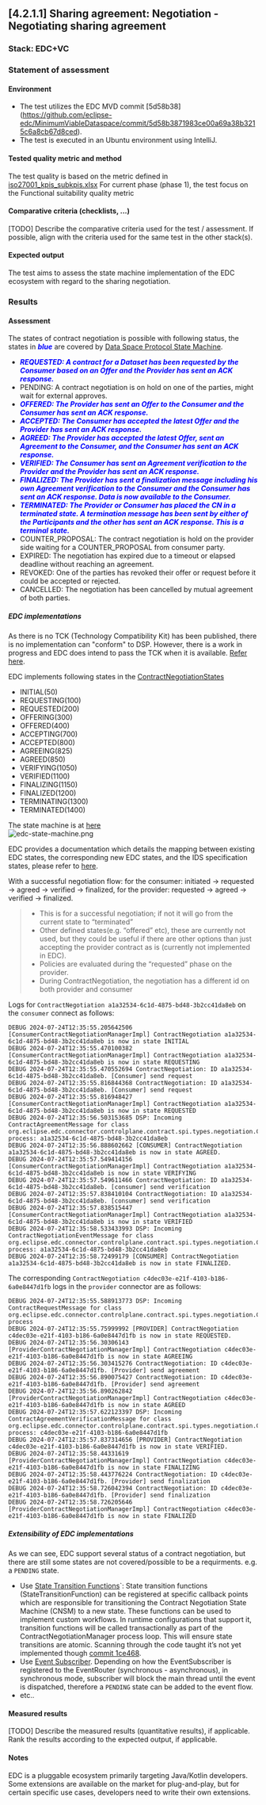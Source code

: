 ## [4.2.1.1] Sharing agreement: Negotiation - Negotiating sharing agreement
### Stack: EDC+VC

### Statement of assessment
#### Environment
- The test utilizes the EDC MVD commit [5d58b38] (https://github.com/eclipse-edc/MinimumViableDataspace/commit/5d58b3871983ce00a69a38b3215c6a8cb67d8ced).
- The test is executed in an Ubuntu environment using IntelliJ.
#### Tested quality metric and method
The test quality is based on the metric defined in [iso27001_kpis_subkpis.xlsx](../../../../../design_decisions/background_info/iso27001_kpis_subkpis.xlsx)
For current phase (phase 1), the test focus on the Functional suitability quality metric

#### Comparative criteria (checklists, ...)
[TODO] Describe the comparative criteria used for the test / assessment. If possible, align with the criteria used for the same test in the other stack(s).

#### Expected output
The test aims to assess the state machine implementation of the EDC ecosystem with regard to the sharing negotiation.

### Results
#### Assessment
The states of contract negotiation is possible with following status, the states in <span style="color:blue">**_blue_**</span> are covered by [Data Space Protocol State Machine](https://docs.internationaldataspaces.org/ids-knowledgebase/v/dataspace-protocol/contract-negotiation/contract.negotiation.protocol#id-1.1-states).

- <span style="color:blue">**_REQUESTED: A contract for a Dataset has been requested by the Consumer based on an Offer and the Provider has sent an ACK response._**</span>
- PENDING: A contract negotiation is on hold on one of the parties, might wait for external approves.
- <span style="color:blue">**_OFFERED: The Provider has sent an Offer to the Consumer and the Consumer has sent an ACK response._** </span>
- <span style="color:blue">**_ACCEPTED: The Consumer has accepted the latest Offer and the Provider has sent an ACK response._** </span>
- <span style="color:blue">**_AGREED: The Provider has accepted the latest Offer, sent an Agreement to the Consumer, and the Consumer has sent an ACK response._** </span>
- <span style="color:blue">**_VERIFIED: The Consumer has sent an Agreement verification to the Provider and the Provider has sent an ACK response._** </span>
- <span style="color:blue">**_FINALIZED: The Provider has sent a finalization message including his own Agreement verification to the Consumer and the Consumer has sent an ACK response. Data is now available to the Consumer._** </span>
- <span style="color:blue">**_TERMINATED: The Provider or Consumer has placed the CN in a terminated state. A termination message has been sent by either of the Participants and the other has sent an ACK response. This is a terminal state._** </span>
- COUNTER_PROPOSAL: The contract negotiation is hold on the provider side waiting for a COUNTER_PROPOSAL from consumer party.
- EXPIRED: The negotiation has expired due to a timeout or elapsed deadline without reaching an agreement.
- REVOKED: One of the parties has revoked their offer or request before it could be accepted or rejected.
- CANCELLED: The negotiation has been cancelled by mutual agreement of both parties.

##### EDC implementations 
As there is no TCK (Technology Compatibility Kit) has been published, there is no implementation can "conform" to DSP. However, there is a work in progress and EDC does intend to pass the TCK when it is available. [Refer here](https://github.com/eclipse-edc/Connector/discussions/4351#discussioncomment-10009825).

EDC implements following states in the [ContractNegotiationStates](https://github.com/eclipse-edc/Connector/blob/f9f4d181cd92514ef1b2d9af96d14ab7ad77757f/spi/control-plane/contract-spi/src/main/java/org/eclipse/edc/connector/controlplane/contract/spi/types/negotiation/ContractNegotiationStates.java#L25)
- INITIAL(50)
- REQUESTING(100)
- REQUESTED(200)
- OFFERING(300)
- OFFERED(400)
- ACCEPTING(700)
- ACCEPTED(800)
- AGREEING(825)
- AGREED(850)
- VERIFYING(1050)
- VERIFIED(1100)
- FINALIZING(1150)
- FINALIZED(1200)
- TERMINATING(1300)
- TERMINATED(1400)

The state machine is at [here](https://github.com/eclipse-edc/Connector/blob/main/docs/developer/contracts.md)\
![edc-state-machine.png](./images/edc-state-machine.png)

EDC provides a documentation which details the mapping between existing EDC states, the corresponding new EDC states, and the IDS specification states, please refer to [here](https://github.com/eclipse-edc/Connector/blob/main/docs/developer/ids-dataspace-protocol/contract-negotiation-architecture.md#the-state-machine).

With a successful negotiation flow:  for the consumer: initiated → requested → agreed → verified → finalized, for the provider: requested → agreed → verified → finalized.

> - This is for a successful negotiation; if not it will go from the current state to “terminated”
> - Other defined states(e.g. “offered” etc), these are currently not used, but they could be useful if there are other options than just accepting the provider contract as is (currently not implemented in EDC).
> - Policies are evaluated during the  “requested” phase on the provider.
> - During ContractNegotiation, the negotiation has a different id on both provider and consumer

Logs for `ContractNegotiation a1a32534-6c1d-4875-bd48-3b2cc41da8eb` on the `consumer` connect as follows:
```text
DEBUG 2024-07-24T12:35:55.205642506 [ConsumerContractNegotiationManagerImpl] ContractNegotiation a1a32534-6c1d-4875-bd48-3b2cc41da8eb is now in state INITIAL
DEBUG 2024-07-24T12:35:55.470100382 [ConsumerContractNegotiationManagerImpl] ContractNegotiation a1a32534-6c1d-4875-bd48-3b2cc41da8eb is now in state REQUESTING
DEBUG 2024-07-24T12:35:55.470552694 ContractNegotiation: ID a1a32534-6c1d-4875-bd48-3b2cc41da8eb. [Consumer] send request
DEBUG 2024-07-24T12:35:55.816844368 ContractNegotiation: ID a1a32534-6c1d-4875-bd48-3b2cc41da8eb. [Consumer] send request
DEBUG 2024-07-24T12:35:55.816948427 [ConsumerContractNegotiationManagerImpl] ContractNegotiation a1a32534-6c1d-4875-bd48-3b2cc41da8eb is now in state REQUESTED
DEBUG 2024-07-24T12:35:56.503153685 DSP: Incoming ContractAgreementMessage for class org.eclipse.edc.connector.controlplane.contract.spi.types.negotiation.ContractNegotiation process: a1a32534-6c1d-4875-bd48-3b2cc41da8eb
DEBUG 2024-07-24T12:35:56.888602662 [CONSUMER] ContractNegotiation a1a32534-6c1d-4875-bd48-3b2cc41da8eb is now in state AGREED.
DEBUG 2024-07-24T12:35:57.549414156 [ConsumerContractNegotiationManagerImpl] ContractNegotiation a1a32534-6c1d-4875-bd48-3b2cc41da8eb is now in state VERIFYING
DEBUG 2024-07-24T12:35:57.549611466 ContractNegotiation: ID a1a32534-6c1d-4875-bd48-3b2cc41da8eb. [consumer] send verification
DEBUG 2024-07-24T12:35:57.838410104 ContractNegotiation: ID a1a32534-6c1d-4875-bd48-3b2cc41da8eb. [consumer] send verification
DEBUG 2024-07-24T12:35:57.838515447 [ConsumerContractNegotiationManagerImpl] ContractNegotiation a1a32534-6c1d-4875-bd48-3b2cc41da8eb is now in state VERIFIED
DEBUG 2024-07-24T12:35:58.533433993 DSP: Incoming ContractNegotiationEventMessage for class org.eclipse.edc.connector.controlplane.contract.spi.types.negotiation.ContractNegotiation process: a1a32534-6c1d-4875-bd48-3b2cc41da8eb
DEBUG 2024-07-24T12:35:58.72499179 [CONSUMER] ContractNegotiation a1a32534-6c1d-4875-bd48-3b2cc41da8eb is now in state FINALIZED.
```
The corresponding `ContractNegotiation c4dec03e-e21f-4103-b186-6a0e8447d1fb` logs in the `provider` connector are as follows:
```text
DEBUG 2024-07-24T12:35:55.588913773 DSP: Incoming ContractRequestMessage for class org.eclipse.edc.connector.controlplane.contract.spi.types.negotiation.ContractNegotiation process
DEBUG 2024-07-24T12:35:55.75999992 [PROVIDER] ContractNegotiation c4dec03e-e21f-4103-b186-6a0e8447d1fb is now in state REQUESTED.
DEBUG 2024-07-24T12:35:56.30306143 [ProviderContractNegotiationManagerImpl] ContractNegotiation c4dec03e-e21f-4103-b186-6a0e8447d1fb is now in state AGREEING
DEBUG 2024-07-24T12:35:56.303415276 ContractNegotiation: ID c4dec03e-e21f-4103-b186-6a0e8447d1fb. [Provider] send agreement
DEBUG 2024-07-24T12:35:56.890075427 ContractNegotiation: ID c4dec03e-e21f-4103-b186-6a0e8447d1fb. [Provider] send agreement
DEBUG 2024-07-24T12:35:56.890262842 [ProviderContractNegotiationManagerImpl] ContractNegotiation c4dec03e-e21f-4103-b186-6a0e8447d1fb is now in state AGREED
DEBUG 2024-07-24T12:35:57.622123397 DSP: Incoming ContractAgreementVerificationMessage for class org.eclipse.edc.connector.controlplane.contract.spi.types.negotiation.ContractNegotiation process: c4dec03e-e21f-4103-b186-6a0e8447d1fb
DEBUG 2024-07-24T12:35:57.837314656 [PROVIDER] ContractNegotiation c4dec03e-e21f-4103-b186-6a0e8447d1fb is now in state VERIFIED.
DEBUG 2024-07-24T12:35:58.44331619 [ProviderContractNegotiationManagerImpl] ContractNegotiation c4dec03e-e21f-4103-b186-6a0e8447d1fb is now in state FINALIZING
DEBUG 2024-07-24T12:35:58.443776224 ContractNegotiation: ID c4dec03e-e21f-4103-b186-6a0e8447d1fb. [Provider] send finalization
DEBUG 2024-07-24T12:35:58.726042394 ContractNegotiation: ID c4dec03e-e21f-4103-b186-6a0e8447d1fb. [Provider] send finalization
DEBUG 2024-07-24T12:35:58.726205646 [ProviderContractNegotiationManagerImpl] ContractNegotiation c4dec03e-e21f-4103-b186-6a0e8447d1fb is now in state FINALIZED
```
##### Extensibility of EDC implementations
As we can see, EDC support several status of a contract negotiation, but there are still some states are not covered/possible to be a requirments. e.g. a `PENDING` state.
- Use [State Transition Functions](https://github.com/eclipse-edc/Connector/blob/main/docs/developer/ids-dataspace-protocol/contract-negotiation-architecture.md)`: State transition functions (StateTransitionFunction) can be registered at specific callback points which are responsible for transitioning the Contract Negotiation State Machine (CNSM) to a new state. These functions can be used to implement custom workflows. In runtime configurations that support it, transition functions will be called transactionally as part of the ContractNegotiationManager process loop. This will ensure state transitions are atomic.
  Scanning through the code taught it’s not yet implemented though [commit 1ce468](https://github.com/eclipse-edc/Connector/commit/1ce4687ac4fe97e676ea04a1518668238b632b34).
- Use [Event Subscriber](https://github.com/eclipse-edc/Connector/blob/1ce4687ac4fe97e676ea04a1518668238b632b34/docs/developer/events.md). Depending on how the EventSubscriber is registered to the EventRouter (synchronous - asynchronous), in synchronous mode, subscriber will block the main thread until the event is dispatched, therefore a `PENDING` state can be added to the event flow.
- etc.. 
#### Measured results
[TODO] Describe the measured results (quantitative results), if applicable. Rank the results according to the expected output, if applicable.

#### Notes
EDC is a pluggable ecosystem primarily targeting Java/Kotlin developers. Some extensions are available on the market for plug-and-play, but for certain specific use cases, developers need to write their own extensions.

